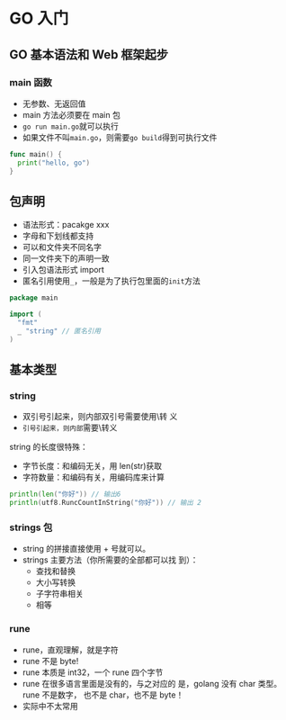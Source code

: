 # GO 入门

## GO 基本语法和 Web 框架起步

### main 函数

- 无参数、无返回值
- main 方法必须要在 main 包
- `go run main.go`就可以执行
- 如果文件不叫`main.go`，则需要`go build`得到可执行文件

```go
func main() {
  print("hello, go")
}
```

## 包声明

- 语法形式：pacakge xxx
- 字母和下划线都支持
- 可以和文件夹不同名字
- 同一文件夹下的声明一致
- 引入包语法形式 import
- 匿名引用使用`_`，一般是为了执行包里面的`init`方法

```go
package main

import (
  "fmt"
  _ "string" // 匿名引用
)
```

## 基本类型

### string

- 双引号引起来，则内部双引号需要使用\转
  义
- `引号引起来，则内部`需要\转义

string 的长度很特殊：

- 字节长度：和编码无关，用 len(str)获取
- 字符数量：和编码有关，用编码库来计算

```go
println(len("你好")) // 输出6
println(utf8.RuncCountInString("你好")) // 输出 2
```

### strings 包

- string 的拼接直接使用 + 号就可以。
- strings 主要方法（你所需要的全部都可以找
  到）：
  - 查找和替换
  - 大小写转换
  - 子字符串相关
  - 相等

### rune

- rune，直观理解，就是字符
- rune 不是 byte!
- rune 本质是 int32，一个 rune 四个字节
- rune 在很多语言里面是没有的，与之对应的
是，golang 没有 char 类型。rune 不是数字，
也不是 char，也不是 byte！
- 实际中不太常用